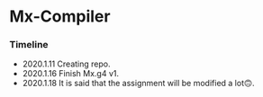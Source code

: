 # Mx-Compiler

### Timeline

* 2020.1.11	Creating repo.
* 2020.1.16	Finish Mx.g4 v1.
* 2020.1.18	It is said that the assignment will be modified a lot🙃.